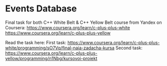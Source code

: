 # Events Database
Final task for both C++ White Belt & C++ Yellow Belt course from Yandex on Coursera:
https://www.coursera.org/learn/c-plus-plus-white
https://www.coursera.org/learn/c-plus-plus-yellow

Read the task here:
First task: https://www.coursera.org/learn/c-plus-plus-white/programming/sO7Vq/final-naia-zadacha-kursa
Second task: https://www.coursera.org/learn/c-plus-plus-yellow/programming/n1Nbg/kursovoi-proiekt
